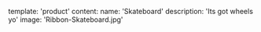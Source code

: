 template: 'product'
content:
  name: 'Skateboard'
  description: 'Its got wheels yo'
  image: 'Ribbon-Skateboard.jpg'